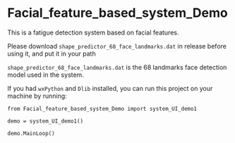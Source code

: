 # Facial_feature_based_system_Demo

This is a fatigue detection system based on facial features.


Please download `shape_predictor_68_face_landmarks.dat` in release before using it, and put it in your path


`shape_predictor_68_face_landmarks.dat` is the 68 landmarks face detection model used in the system.


If you had `wxPython` and `Dlib` installed, you can run this project on your machine by running:


`from Facial_feature_based_system_Demo import system_UI_demo1`

`demo = system_UI_demo1()`

`demo.MainLoop()`
